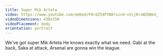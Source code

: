 ```yaml
---
title: Super Mik Arteta
video: https://www.youtube.com/embed/F0rdZ54P7NA?si=U-sVij0rxWZbBeU_
videoDimensions: 430x150
videoPlacement: body
orientation: portrait
---
```

We've got super Mik Arteta
He knows exactly what we need.
Gabi at the back,
Saka at attack,
Arsenal are gonna win the league.
